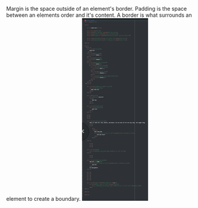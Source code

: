 Margin is the space outside of an element's border. Padding is the space between an elements order and it's content. A border is what surrounds an element to create a boundary.
<img src="Images/code12.PNG">
